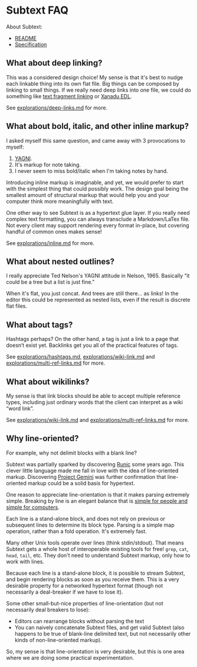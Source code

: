 # Subtext FAQ

About Subtext:

- [README](README.md)
- [Specification](specification.md)

## What about deep linking?

This was a considered design choice! My sense is that it's best to nudge each linkable thing into its own flat file. Big things can be composed by linking to small things. If we really need deep links into one file, we could do something like [text fragment linking](https://wicg.github.io/scroll-to-text-fragment/) or [Xanadu EDL](https://xanadu.com/xuEDL.html).

See [explorations/deep-links.md](explorations/deep-links.md) for more.

## What about bold, italic, and other inline markup?

I asked myself this same question, and came away with 3 provocations to myself:

1. [YAGNI](notes/design.md).
2. It's markup for note taking.
3. I never seem to miss bold/italic when I'm taking notes by hand.

Introducing inline markup is imaginable, and yet, we would prefer to start with the simplest thing that could possibly work. The design goal being the smallest amount of structural markup that would help you and your computer think more meaningfully with text.

One other way to see Subtext is as a hypertext glue layer. If you really need complex text formatting, you can always transclude a Markdown/LaTex file. Not every client may support rendering every format in-place, but covering handful of common ones makes sense!

See [explorations/inline.md](explorations/inline.md) for more.

## What about nested outlines?

I really appreciate Ted Nelson's YAGNI attitude in Nelson, 1965. Basically “it could be a tree but a list is just fine.”

When it's flat, you just concat. And trees are still there... as links! In the editor this could be represented as nested lists, even if the result is discrete flat files.

## What about tags?

Hashtags perhaps? On the other hand, a tag is just a link to a page that doesn’t exist yet. Backlinks get you all of the practical features of tags.

See [explorations/hashtags.md](explorations/hashtags.md), [explorations/wiki-link.md](explorations/wikilink.md) and [explorations/multi-ref-links.md](explorations/multi-ref-links.md) for more.

## What about wikilinks?

My sense is that link blocks should be able to accept multiple reference types, including just ordinary words that the client can interpret as a wiki “word link”.

See [explorations/wiki-link.md](explorations/wikilink.md) and [explorations/multi-ref-links.md](explorations/multi-ref-links.md) for more.

## Why line-oriented?

For example, why not delimit blocks with a blank line?

Subtext was partially sparked by discovering [Runic](https://wiki.xxiivv.com/site/runic.html) some years ago. This clever little language made me fall in love with the idea of line-oriented markup. Discovering [Project Gemini](https://gemini.circumlunar.space/docs/specification.gmi) was further confirmation that line-oriented markup could be a solid basis for hypertext.

One reason to appreciate line-orientation is that it makes parsing extremely simple. Breaking by line is an elegant balance that is [simple for people and simple for computers](notes/design.md).

Each line is a stand-alone block, and does not rely on previous or subsequent lines to determine its block type. Parsing is a simple map operation, rather than a fold operation. It's extremely fast.

Many other Unix tools operate over lines (think stdin/stdout). That means Subtext gets a whole host of interoperable existing tools for free! `grep`, `cat`, `head`, `tail`, etc. They don't need to understand Subtext markup, only how to work with lines.

Because each line is a stand-alone block, it is possible to stream Subtext, and begin rendering blocks as soon as you receive them. This is a very desirable property for a networked hypertext format (though not necessarily a deal-breaker if we have to lose it).

Some other small-but-nice properties of line-orientation (but not necessarily deal breakers to lose):

- Editors can rearrange blocks without parsing the text
- You can naively concatenate Subtext files, and get valid Subtext (also happens to be true of blank-line delimited text, but not necessarily other kinds of non-line-oriented markup).

So, my sense is that line-orientation is very desirable, but this is one area where we are doing some practical experimentation.